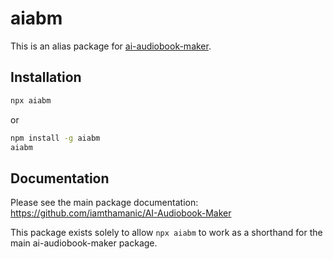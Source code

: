 # aiabm

This is an alias package for [ai-audiobook-maker](https://www.npmjs.com/package/ai-audiobook-maker).

## Installation

```bash
npx aiabm
```

or

```bash
npm install -g aiabm
aiabm
```

## Documentation

Please see the main package documentation: https://github.com/iamthamanic/AI-Audiobook-Maker

This package exists solely to allow `npx aiabm` to work as a shorthand for the main ai-audiobook-maker package.